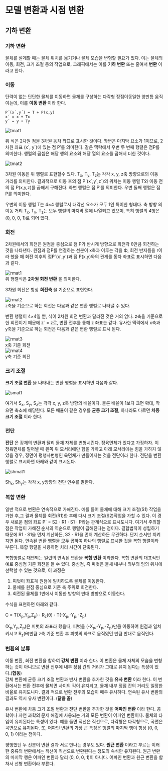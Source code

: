 # 모델 변환과 시점 변환

## 기하 변환

### 기하 변환

물체를 설계할 때는 물체 위치를 옮기거나 물체 모습을 변형할 필요가 있다. 이는 물체의 이동, 회전, 크기 조절 등의 작업으로, 그래픽에서는 이를 **기하 변환** 또는 줄여서 **변환** 이라고 한다.

### 이동

탄력이 없는 단단한 물체를 이동하면 물체를 구성하는 다각형 정점이동일한 양만틈 움직이는데, 이를 **이동 변환** 이라 한다.
```
P´(x´,y´) = T + P(x,y)  
x´ = x + Tx
y´ = y + Ty
```
![tmat1](https://user-images.githubusercontent.com/31890257/47606724-02908800-da52-11e8-9e24-0cc39e80f001.jpg)  

위 식은 2차원 점을 3차원 동차 좌표로 표시한 것이다. 좌변은 마지막 요소가 1이므로, 2차원 좌표 (x´, y´)에 있는 점 P′를 의미한다. 같은 맥락에서 우변 두 번째 행렬은 점P를 의미한다. 행렬의 곱셈은 해당 행의 요소와 해당 열의 요소를 곱해서 더한 것이다.

![tmat2](https://user-images.githubusercontent.com/31890257/47606725-02908800-da52-11e8-982b-a7948d53d81d.jpg)  

3차원 이동은 위 행렬로 표현할수 있다. T<sub>x</sub>, T<sub>y</sub>, T<sub>z</sub>는 각각 x, y, z축 방향으로의 이동 거리를 의미한다. 결과적으로 이동 후의 점 P´(x´,y´,z´)의 위치는 이동 행렬 T와 이동 전의 점 P(x,y,z)를 곱해서 구해진다. 좌변 행렬은 점 P′를 의미한다. 우변 둘째 행렬은 점 P를 의미한다.

우변의 이동 행렬 T는 4×4 행렬로서 대각선 요소가 모두 1인 특이한 형태다. 축 방향 의 이동 거리 T<sub>x</sub>, T<sub>y</sub>, T<sub>z</sub>는 모두 행렬의 마지막 열에 나열되고 있으며, 특히 행렬의 4행은 (0, 0, 0, 1)로 되어 있다.

### 회전

2차원에서의 회전은 원점을 중심으로 점 P가 반시계 방향으로 회전각 θ만큼 회전하는 것을 나타낸다. 원점과 점P를 연결하는 선분이 x축과 이루는 각을 Φ, 회전 반지름을 r이라 했을 때 회전 이후의 점P´(x´,y´)과 점 P(x,y)와의 관계를 동차 좌표로 표시하면 다음과 같다.  

![rmat1](https://user-images.githubusercontent.com/31890257/47606718-015f5b00-da52-11e8-83be-a6f0068cfea1.jpg)  
위 행렬식은 **2차원 회전 변환** 을 의미한다.

3차원 회전은 항상 **회전축** 을 기준으로 표현한다.

![rmat2](https://user-images.githubusercontent.com/31890257/47606719-01f7f180-da52-11e8-88e7-ecf298622682.jpg)  
z축을 기준으로 하는 회전은 다음과 같은 변환 행렬로 나타낼 수 있다.

변환 행렬이 4×4일 뿐, 식이 2차원 회전 변환과 달라진 것은 거의 없다. z축을 기준으로 한 회전이기 때문에 z´ = z로, 변환 전후를 통해 z 좌표는 같다. 유사한 맥락에서 x축과 y축을 기준으로 하는 회전은 다음과 같은 변환 행렬로 표시 된다.

![rmat3](https://user-images.githubusercontent.com/31890257/47606720-01f7f180-da52-11e8-9553-105a582446c2.jpg)  
x축 기준 회전  
![rmat4](https://user-images.githubusercontent.com/31890257/47606721-01f7f180-da52-11e8-88ec-3714cd153572.jpg)  
y축 기준 회전

### 크기 조절

**크기 조절 변환** 을 나타내는 변환 행렬을 표시하면 다음과 같다.  

![smat1](https://user-images.githubusercontent.com/31890257/47606723-02908800-da52-11e8-8337-3c726acc38ec.jpg)

여기서 S<sub>x</sub>, S<sub>y</sub>, S<sub>z</sub>는 각각 x, y, z축 방향의 배율이다. 물론 배율이 1보다 크면 확대, 작으면 축소에 해당한다. 모든 배율이 같은 경우를 **균등 크기 조절**, 하나라도 다르면 **차등 크기 조절** 이라 한다.

### 전단

**전단** 은 강체의 변환과 달리 물체 자체를 변형시킨다. 정육면체가 있다고 가정하자. 이 정육면체를 밀어낼 때 왼쪽 위 모서리에만 힘을 가하고 아래 모서리에는 힘을 가하지 않았을 경우, 정면이 평행사변형인 육면체가 만들어지는 것을 전단이라 한다. 전단을 변환 행렬로 표시하면 아래와 같이 표시된다.

![shmat1](https://user-images.githubusercontent.com/31890257/47606722-01f7f180-da52-11e8-9899-4740d39021b3.jpg)

Sh<sub>x</sub>, Sh<sub>y</sub>는 각각 x, y방향의 전단 인수를 말한다.

### 복합 변환

일반 적으로 변환은 연속적으로 가해진다. 예를 들어 물체에 대해 크기 조절(S1) 작업을 가한 후,그 결과 물체를 회전(R1)한 후에 다시 크기 조절(S2)작업을 가할 수 있다. 이 경우 새로운 점의 좌표 P´ = S2ㆍR1ㆍS1ㆍP라는 관계식으로 표시도니다. 여기서 주의할 점은 작업이 가해진 순서의 역순으로 행렬이 곱해진다는 점이다. 결합법칙이 성립하기 때문에 R1ㆍS1을 먼저 계산하든, S2ㆍR1을 먼저 계산하든 무관하다. 단지 순서만 지켜지면 된다. 연속된 변환 행렬을 모두 곱하여 하나의 행렬로 표시한 것을 복합 행렬이라 부른다. 복합 행렬을 사용하면 처리 시간이 단축된다.

복합행렬로 대변되는 일련의 연속된 변환을 **복합 변환** 이라한다. 복합 변환의 대표적인 예로 중심점 기준 회전을 들 수 있다. 중심점, 즉 피벗은 물체 내부나 외부의 임의 위치에 선택할 수 있는 것으로, 이 과정은

1. 피벗이 좌표계 원점에 일치하도록 물체를 이동한다.
2. 물체를 원점 중심으로 기준 축 주위로 회전한다.
3. 회전된 물체를 1번에서 이동한 방향의 반대 방향으로 이동한다.

수식을 표현하면 아래와 같다.

C = T(X<sub>p</sub>,Y<sub>p</sub>,Z<sub>p</sub>)ㆍR<sub>z</sub>(θ)ㆍT(-X<sub>p</sub>,-Y<sub>p</sub>,-Z<sub>p</sub>)

  (X<sub>p</sub>,Y<sub>p</sub>,Z<sub>p</sub>)은 피벗의 좌표라 했을때, 피벗을 (-X<sub>p</sub>,-Y<sub>p</sub>,-Z<sub>p</sub>)만큼 이동하여 원점과 일치키시고 R<sub>z</sub>(θ)만큼 z축 기준 변환 후 피벗의 좌표로 움직였던 만큼 반대로 움직인다.

### 변환의 분류

이동 변환, 회전 변환을 합하여 **강체 변환** 이라 한다. 이 변환은 물체 자체의 모습을 변형하는 것이 아니므로 변환 전후에 내부 정점 간의 거리가 그대로 유지 된다는 특성이 있다.(**합동**)  
강체 변환에 균등 크기 조절 변환과 반사 변환을 추가한 것을 **유사 변환** 이라 한다. 이 변환에서는 변환 전후에 물체면 사이의 각이 유지되고, 물체 내부 정점 간의 거리도 일정한 비율로 유지도니다. 결과 적으로 변환 전후의 모습이 매우 유사하다. 연속된 유사 변환의 결과도 역시 유사 변환이다. (**닮을 꼴**)

유사 변환에 차등 크기 조절 변환과 전단 변환을 추가한 것을 **어파인 변환** 이라 한다. 공학이나 자연 과학의 문제 해결에 사용되는 거의 모든 변환이 어파인 변환이다. 물체의 타입이 유지된다는 특성이 있다. 예를 들면 직선은 직선으로, 다각형은 다각형으로, 곡면은 곡면으로 유지된다. 또, 어파인 변환의 가장 큰 특징은 행렬의 마지막 행이 항상 (0, 0, 0, 1) 이라는 점이다.

평행했던 두 선분이 변환 결과 서로 만나는 경우도 있다. **원근 변환** 이라고 부르는 이러한 중류의 변환에서는 직선이 직선으로 변환된다는 정도의 속석만 유지된다. 원근 변환의 마지막 행은 어파인 변환과 달리 (0, 0, 0, 1)이 아니다. 어파인 변환과 원근 변환을 합쳐서 선형 변환이라 부른다.
